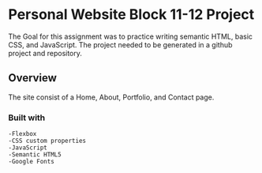 # Personal Website Block 11-12 Project

The Goal for this assignment was to practice writing semantic HTML, basic CSS, and JavaScript. The project needed to be generated in a github project and repository.

## Overview

The site consist of a Home, About, Portfolio, and Contact page.

### Built with

    -Flexbox
    -CSS custom properties
    -JavaScript
    -Semantic HTML5
    -Google Fonts
